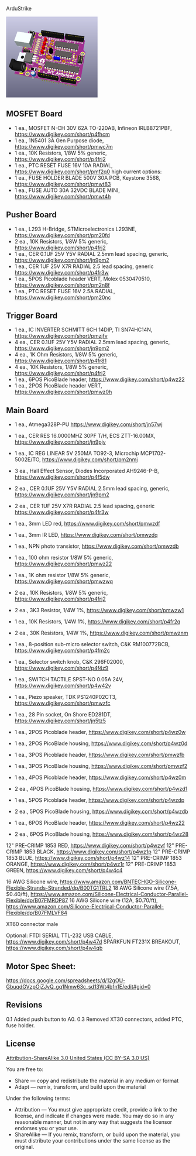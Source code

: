 ArduStrike

![Picture](images/project.png) 

MOSFET Board
-------------
- 1 ea., MOSFET N-CH 30V 62A TO-220AB, Infineon IRLB8721PBF, https://www.digikey.com/short/p4fhcm
- 1 ea., 1N5401 3A Gen Purpose diode, https://www.digikey.com/short/pmwc7m
- 1 ea., 10K Resistors, 1/8W 5% generic, https://www.digikey.com/short/p4frj2 
- 1 ea., PTC RESET FUSE 16V 10A RADIAL, https://www.digikey.com/short/pmf2q0
high current options:
- 1 ea., FUSE HOLDER BLADE 500V 30A PCB, Keystone 3568, https://www.digikey.com/short/pmwt83
- 1 ea., FUSE AUTO 30A 32VDC BLADE MINI, https://www.digikey.com/short/pmwt4h

Pusher Board
-------------
- 1 ea., L293 H-Bridge, STMicroelectronics L293NE, https://www.digikey.com/short/pm20fd
- 2 ea., 10K Resistors, 1/8W 5% generic, https://www.digikey.com/short/p4frj2 
- 1 ea., CER 0.1UF 25V Y5V RADIAL 2.5mm lead spacing, generic, https://www.digikey.com/short/jn9pm2
- 1 ea., CER 1UF 25V X7R RADIAL 2.5 lead spacing, generic https://www.digikey.com/short/p4fr3w
- 1 ea., 5POS Picoblade header VERT, Molex 0530470510, https://www.digikey.com/short/pm2n8f
- 1 ea., PTC RESET FUSE 16V 2.5A RADIAL, https://www.digikey.com/short/pm20nc


Trigger Board
--------------
- 1 ea., IC INVERTER SCHMITT 6CH 14DIP, TI SN74HC14N, https://www.digikey.com/short/pmzjfv
- 4 ea., CER 0.1UF 25V Y5V RADIAL 2.5mm lead spacing, generic, https://www.digikey.com/short/jn9pm2
- 4 ea., 1K Ohm Resistors, 1/8W 5% generic, https://www.digikey.com/short/p4fr81
- 4 ea., 10K Resistors, 1/8W 5% generic, https://www.digikey.com/short/p4frj2 
- 1 ea., 6POS PicoBlade header, https://www.digikey.com/short/p4wz22
- 1 ea., 2POS PicoBlade header VERT, https://www.digikey.com/short/pmwz0h


Main Board
----------------
- 1 ea., Atmega328P-PU https://www.digikey.com/short/jn57wj
- 1 ea., CER RES 16.0000MHZ 30PF T/H, ECS ZTT-16.00MX, https://www.digikey.com/short/jn9pjv
- 1 ea., IC REG LINEAR 5V 250MA TO92-3, Microchip MCP1702-5002E/TO, https://www.digikey.com/short/pm2nmj
- 3 ea., Hall Effect Sensor, Diodes Incorporated AH9246-P-B, https://www.digikey.com/short/p4f5dw

- 2 ea., CER 0.1UF 25V Y5V RADIAL 2.5mm lead spacing, generic, https://www.digikey.com/short/jn9pm2
- 2 ea., CER 1UF 25V X7R RADIAL 2.5 lead spacing, generic https://www.digikey.com/short/p4fr3w

- 1 ea., 3mm LED red, https://www.digikey.com/short/pmwzdf
- 1 ea., 3mm IR LED, https://www.digikey.com/short/pmwzdq
- 1 ea., NPN photo transistor, https://www.digikey.com/short/pmwzdb

- 1 ea., 100 ohm resistor 1/8W 5% generic, https://www.digikey.com/short/pmwz22
- 1 ea., 1K ohm resistor 1/8W 5% generic, https://www.digikey.com/short/pmwzwq
- 2 ea., 10K Resistors, 1/8W 5% generic, https://www.digikey.com/short/p4frj2 

- 2 ea., 3K3 Resistor, 1/4W 1%, https://www.digikey.com/short/pmwzw1
- 1 ea., 10K Resistors, 1/4W 1%, https://www.digikey.com/short/p4fr2q
- 2 ea., 30K Resistors, 1/4W 1%, https://www.digikey.com/short/pmwznm

- 1 ea., 8-position sub-micro selector switch, C&K RM100772BCB, https://www.digikey.com/short/p4fm2c
- 1 ea., Selector switch knob, C&K 296F02000, https://www.digikey.com/short/p4f4z9
- 1 ea., SWITCH TACTILE SPST-NO 0.05A 24V, https://www.digikey.com/short/p4w42v
- 1 ea., Piezo speaker, TDK PS1240P02CT3,  https://www.digikey.com/short/pmwzfc
- 1 ea., 28 Pin socket, On Shore ED281DT, https://www.digikey.com/short/jn5tz5

- 1 ea., 2POS Picoblade header, https://www.digikey.com/short/p4wz0w
- 1 ea., 2POS PicoBlade housing, https://www.digikey.com/short/p4wz0d

- 1 ea., 3POS Picoblade header, https://www.digikey.com/short/pmwzfb
- 1 ea., 3POS PicoBlade housing, https://www.digikey.com/short/pmwzf2

- 1 ea., 4POS Picoblade header, https://www.digikey.com/short/p4wz0m
- 2 ea., 4POS PicoBlade housing, https://www.digikey.com/short/p4wzd1

- 1 ea., 5POS Picoblade header, https://www.digikey.com/short/p4wzdp
- 2 ea., 5POS PicoBlade housing, https://www.digikey.com/short/p4wzdb

- 1 ea., 6POS PicoBlade header, https://www.digikey.com/short/p4wz22
- 2 ea., 6POS PicoBlade housing, https://www.digikey.com/short/p4wz28

12" PRE-CRIMP 1853 RED, https://www.digikey.com/short/p4wzvf
12" PRE-CRIMP 1853 BLACK, https://www.digikey.com/short/p4wz1p
12" PRE-CRIMP 1853 BLUE, https://www.digikey.com/short/p4wz14
12" PRE-CRIMP 1853 ORANGE, https://www.digikey.com/short/p4wz1r
12" PRE-CRIMP 1853 GREEN, https://www.digikey.com/short/p4w4c4

16 AWG Silicone wire, https://www.amazon.com/BNTECHGO-Silicone-Flexible-Strands-Stranded/dp/B00TG1TRL2
18 AWG Silicone wire (7.5A, $0.40/ft), https://www.amazon.com/Silicone-Electrical-Conductor-Parallel-Flexible/dp/B07FMRDP87
16 AWG Silicone wire (12A, $0.70/ft), https://www.amazon.com/Silicone-Electrical-Conductor-Parallel-Flexible/dp/B07FMLVF84

XT60 connector male

Optional:
FTDI SERIAL TTL-232 USB CABLE, https://www.digikey.com/short/p4w47d
SPARKFUN FT231X BREAKOUT, https://www.digikey.com/short/p4w4qb


Motor Spec Sheet:
----------------
https://docs.google.com/spreadsheets/d/12gOU-GbuqdGVzpOjZJvQ_gq1Nmw63c_sd13Wt4bfn1E/edit#gid=0


Revisions
----------------
0.1 Added push button to A0.
0.3 Removed XT30 connectors, added PTC, fuse holder.


License
----------------
[Attribution-ShareAlike 3.0 United States (CC BY-SA 3.0 US)](https://creativecommons.org/licenses/by-sa/3.0/us/)

You are free to:

- Share — copy and redistribute the material in any medium or format
- Adapt — remix, transform, and build upon the material

Under the following terms:

- Attribution — You must give appropriate credit, provide a link to the license, and indicate if changes were made. You may do so in any reasonable manner, but not in any way that suggests the licensor endorses you or your use.
- ShareAlike — If you remix, transform, or build upon the material, you must distribute your contributions under the same license as the original.